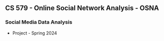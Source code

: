 ## CS 579 - Online Social Network Analysis - OSNA
### Social Media Data Analysis
- Project - Spring 2024
